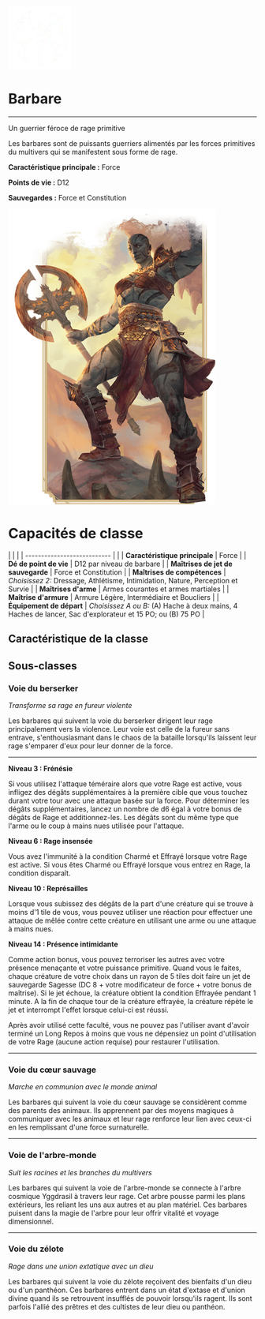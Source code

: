 <div class="icon-container">
  <img src="../_media/classes/barbare.png" alt="Barbare" class="icon-title" data-no-zoom />

# Barbare <!-- {docsify-ignore} -->

</div>

---

<div class="bloc-pres">
<div class="bloc-texte">
  <div class="pres">
    <p>Un guerrier féroce de rage primitive</p>
  </div>
  <div class="texte">
    <p>Les barbares sont de puissants guerriers alimentés par les forces primitives du multivers qui se manifestent sous forme de rage.</p>
    <div class="summary">
      <p><strong>Caractéristique principale :</strong> Force </p>
      <p><strong>Points de vie :</strong> D12 </p>
      <p><strong>Sauvegardes :</strong> Force et Constitution</p>
    </div>
  </div>
  </div>
  <img src="../_media/classes/pres-barbare.png" alt="Barbare" class="img-pres" data-no-zoom />
</div>

# Capacités de classe
| | |
| --------------------------- | |
| **Caractéristique principale** | Force |
| **Dé de point de vie** | D12 par niveau de barbare |
| **Maîtrises de jet de sauvegarde** | Force et Constitution |
| **Maîtrises de compétences** | *Choisissez 2:* Dressage, Athlétisme, Intimidation, Nature, Perception et Survie |
| **Maîtrises d'arme** | Armes courantes et armes martiales |
| **Maîtrise d'armure** | Armure Légère, Intermédiaire et Boucliers |
| **Équipement de départ** | *Choisissez A ou B:* (A) Hache à deux mains, 4 Haches de lancer, Sac d'explorateur et 15 PO; ou (B) 75 PO |

## Caractéristique de la classe

## Sous-classes

### Voie du berserker

*Transforme sa rage en fureur violente*

Les barbares qui suivent la voie du berserker dirigent leur rage principalement vers la violence. Leur voie est celle de la fureur sans entrave, s'enthousiasmant dans le chaos de la bataille lorsqu'ils laissent leur rage s'emparer d'eux pour leur donner de la force.

---

**Niveau 3 : Frénésie**

Si vous utilisez l'attaque téméraire alors que votre Rage est active, vous infligez des dégâts supplémentaires à la première cible que vous touchez durant votre tour avec une attaque basée sur la force. Pour déterminer les dégâts supplémentaires, lancez un nombre de d6 égal à votre bonus de dégâts de Rage et additionnez-les. Les dégâts sont du même type que l'arme ou le coup à mains nues utilisée pour l'attaque.

**Niveau 6 : Rage insensée**

Vous avez l'immunité à la condition Charmé et Effrayé lorsque votre Rage est active. Si vous êtes Charmé ou Effrayé lorsque vous entrez en Rage, la condition disparaît.

**Niveau 10 : Représailles**

Lorsque vous subissez des dégâts de la part d'une créature qui se trouve à moins d'1 tile de vous, vous pouvez utiliser une réaction pour effectuer une attaque de mêlée contre cette créature en utilisant une arme ou une attaque à mains nues.

**Niveau 14 : Présence intimidante**

Comme action bonus, vous pouvez terroriser les autres avec votre présence menaçante et votre puissance primitive. Quand vous le faites, chaque créature de votre choix dans un rayon de 5 tiles doit faire un jet de sauvegarde Sagesse (DC 8 + votre modificateur de force + votre bonus de maîtrise). Si le jet échoue, la créature obtient la condition Effrayée pendant 1 minute. A la fin de chaque tour de la créature effrayée, la créature répète le jet et interrompt l'effet lorsque celui-ci est réussi.

Après avoir utilisé cette faculté, vous ne pouvez pas l'utiliser avant d'avoir terminé un Long Repos à moins que vous ne dépensiez un point d'utilisation de votre Rage (aucune action requise) pour restaurer l'utilisation.

---

### Voie du cœur sauvage

*Marche en communion avec le monde animal*

Les barbares qui suivent la voie du cœur sauvage se considèrent comme des parents des animaux. Ils apprennent par des moyens magiques à communiquer avec les animaux et leur rage renforce leur lien avec ceux-ci en les remplissant d'une force surnaturelle.

---

### Voie de l'arbre-monde

*Suit les racines et les branches du multivers*

Les barbares qui suivent la voie de l'arbre-monde se connecte à l'arbre cosmique Yggdrasil à travers leur rage. Cet arbre pousse parmi les plans extérieurs, les reliant les uns aux autres et au plan matériel. Ces barbares puisent dans la magie de l'arbre pour leur offrir vitalité et voyage dimensionnel.

---

### Voie du zélote

*Rage dans une union extatique avec un dieu*

Les barbares qui suivent la voie du zélote reçoivent des bienfaits d'un dieu ou d'un panthéon. Ces barbares entrent dans un état d'extase et d'union divine quand ils se retrouvent insufflés de pouvoir lorsqu'ils ragent. Ils sont parfois l'allié des prêtres et des cultistes de leur dieu ou panthéon.